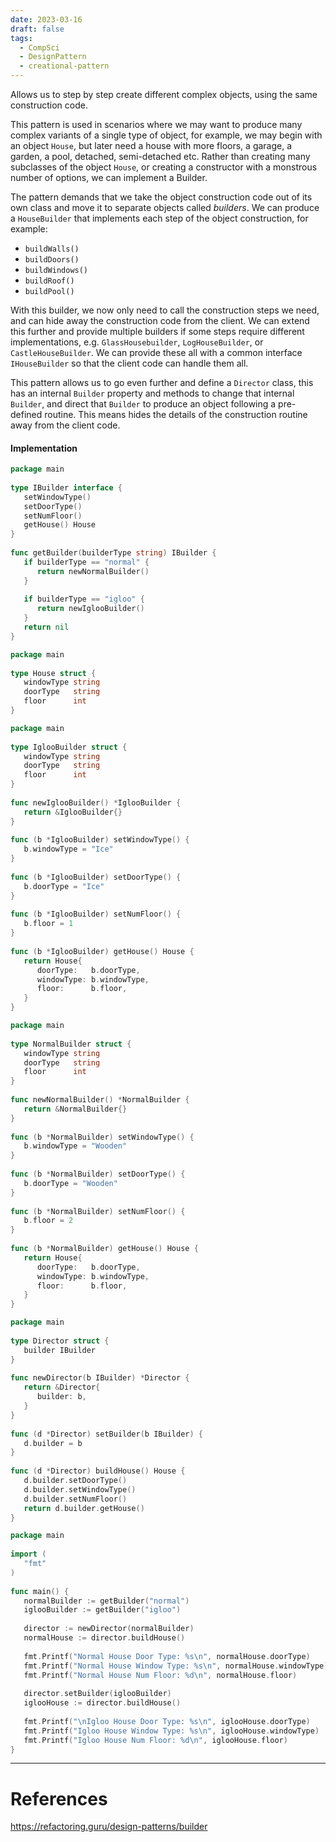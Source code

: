 ```yaml
---
date: 2023-03-16
draft: false
tags:
  - CompSci
  - DesignPattern
  - creational-pattern
---
```

Allows us to step by step create different complex objects, using the same construction code.

This pattern is used in scenarios where we may want to produce many complex variants of a single type of object, for example, we may begin with an object `House`, but later need a house with more floors, a garage, a garden, a pool, detached, semi-detached etc. Rather than creating many subclasses of the object `House`, or creating a constructor with a monstrous number of options, we can implement a Builder.

The pattern demands that we take the object construction code out of its own class and move it to separate objects called *builders*. We can produce a `HouseBuilder` that implements each step of the object construction, for example:
- `buildWalls()`
- `buildDoors()`
- `buildWindows()`
- `buildRoof()`
- `buildPool()`

With this builder, we now only need to call the construction steps we need, and can hide away the construction code from the client. We can extend this further and provide multiple builders if some steps require different implementations, e.g. `GlassHousebuilder`, `LogHouseBuilder`, or `CastleHouseBuilder`. We can provide these all with a common interface `IHouseBuilder` so that the client code can handle them all.

This pattern allows us to go even further and define a `Director` class, this has an internal `Builder` property and methods to change that internal `Builder`, and direct that `Builder` to produce an object following a pre-defined routine. This means hides the details of the construction routine away from the client code.

#### Implementation

```go:iBuilder.go
package main  
  
type IBuilder interface {  
   setWindowType()  
   setDoorType()  
   setNumFloor()  
   getHouse() House  
}  
  
func getBuilder(builderType string) IBuilder {  
   if builderType == "normal" {  
      return newNormalBuilder()  
   }  
  
   if builderType == "igloo" {  
      return newIglooBuilder()  
   }  
   return nil  
}
```

```go:house.go
package main  
  
type House struct {  
   windowType string  
   doorType   string  
   floor      int  
}
```

```go:iglooBuilder.go
package main  
  
type IglooBuilder struct {  
   windowType string  
   doorType   string  
   floor      int  
}  
  
func newIglooBuilder() *IglooBuilder {  
   return &IglooBuilder{}  
}  
  
func (b *IglooBuilder) setWindowType() {  
   b.windowType = "Ice"  
}  
  
func (b *IglooBuilder) setDoorType() {  
   b.doorType = "Ice"  
}  
  
func (b *IglooBuilder) setNumFloor() {  
   b.floor = 1  
}  
  
func (b *IglooBuilder) getHouse() House {  
   return House{  
      doorType:   b.doorType,  
      windowType: b.windowType,  
      floor:      b.floor,  
   }  
}
```


```go:normalBuilder.go
package main  
  
type NormalBuilder struct {  
   windowType string  
   doorType   string  
   floor      int  
}  
  
func newNormalBuilder() *NormalBuilder {  
   return &NormalBuilder{}  
}  
  
func (b *NormalBuilder) setWindowType() {  
   b.windowType = "Wooden"  
}  
  
func (b *NormalBuilder) setDoorType() {  
   b.doorType = "Wooden"  
}  
  
func (b *NormalBuilder) setNumFloor() {  
   b.floor = 2  
}  
  
func (b *NormalBuilder) getHouse() House {  
   return House{  
      doorType:   b.doorType,  
      windowType: b.windowType,  
      floor:      b.floor,  
   }  
}
```

```go:director.go
package main  
  
type Director struct {  
   builder IBuilder  
}  
  
func newDirector(b IBuilder) *Director {  
   return &Director{  
      builder: b,  
   }  
}  
  
func (d *Director) setBuilder(b IBuilder) {  
   d.builder = b  
}  
  
func (d *Director) buildHouse() House {  
   d.builder.setDoorType()  
   d.builder.setWindowType()  
   d.builder.setNumFloor()  
   return d.builder.getHouse()  
}
```

```go:main.go
package main  
  
import (  
   "fmt"  
)  
  
func main() {  
   normalBuilder := getBuilder("normal")  
   iglooBuilder := getBuilder("igloo")  
  
   director := newDirector(normalBuilder)  
   normalHouse := director.buildHouse()  
  
   fmt.Printf("Normal House Door Type: %s\n", normalHouse.doorType)  
   fmt.Printf("Normal House Window Type: %s\n", normalHouse.windowType)  
   fmt.Printf("Normal House Num Floor: %d\n", normalHouse.floor)  
  
   director.setBuilder(iglooBuilder)  
   iglooHouse := director.buildHouse()  
  
   fmt.Printf("\nIgloo House Door Type: %s\n", iglooHouse.doorType)  
   fmt.Printf("Igloo House Window Type: %s\n", iglooHouse.windowType)  
   fmt.Printf("Igloo House Num Floor: %d\n", iglooHouse.floor)  
}
```

---
# References

https://refactoring.guru/design-patterns/builder